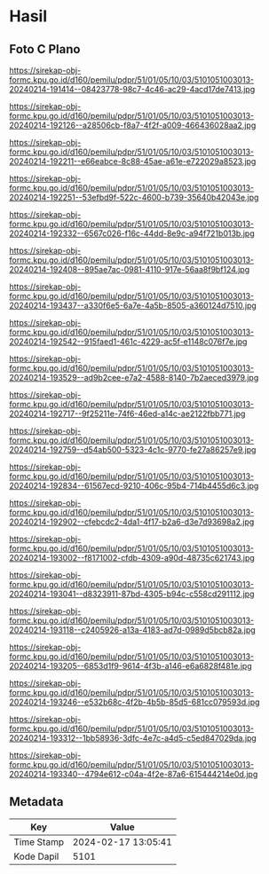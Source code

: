 # Hasil

## Foto C Plano

https://sirekap-obj-formc.kpu.go.id/d160/pemilu/pdpr/51/01/05/10/03/5101051003013-20240214-191414--08423778-98c7-4c46-ac29-4acd17de7413.jpg

https://sirekap-obj-formc.kpu.go.id/d160/pemilu/pdpr/51/01/05/10/03/5101051003013-20240214-192126--a28506cb-f8a7-4f2f-a009-466436028aa2.jpg

https://sirekap-obj-formc.kpu.go.id/d160/pemilu/pdpr/51/01/05/10/03/5101051003013-20240214-192211--e66eabce-8c88-45ae-a61e-e722029a8523.jpg

https://sirekap-obj-formc.kpu.go.id/d160/pemilu/pdpr/51/01/05/10/03/5101051003013-20240214-192251--53efbd9f-522c-4600-b739-35640b42043e.jpg

https://sirekap-obj-formc.kpu.go.id/d160/pemilu/pdpr/51/01/05/10/03/5101051003013-20240214-192332--6567c026-f16c-44dd-8e9c-a94f721b013b.jpg

https://sirekap-obj-formc.kpu.go.id/d160/pemilu/pdpr/51/01/05/10/03/5101051003013-20240214-192408--895ae7ac-0981-4110-917e-56aa8f9bf124.jpg

https://sirekap-obj-formc.kpu.go.id/d160/pemilu/pdpr/51/01/05/10/03/5101051003013-20240214-193437--a330f6e5-6a7e-4a5b-8505-a360124d7510.jpg

https://sirekap-obj-formc.kpu.go.id/d160/pemilu/pdpr/51/01/05/10/03/5101051003013-20240214-192542--915faed1-461c-4229-ac5f-e1148c076f7e.jpg

https://sirekap-obj-formc.kpu.go.id/d160/pemilu/pdpr/51/01/05/10/03/5101051003013-20240214-193529--ad9b2cee-e7a2-4588-8140-7b2aeced3979.jpg

https://sirekap-obj-formc.kpu.go.id/d160/pemilu/pdpr/51/01/05/10/03/5101051003013-20240214-192717--9f25211e-74f6-46ed-a14c-ae2122fbb771.jpg

https://sirekap-obj-formc.kpu.go.id/d160/pemilu/pdpr/51/01/05/10/03/5101051003013-20240214-192759--d54ab500-5323-4c1c-9770-fe27a86257e9.jpg

https://sirekap-obj-formc.kpu.go.id/d160/pemilu/pdpr/51/01/05/10/03/5101051003013-20240214-192834--61567ecd-9210-406c-95b4-714b4455d6c3.jpg

https://sirekap-obj-formc.kpu.go.id/d160/pemilu/pdpr/51/01/05/10/03/5101051003013-20240214-192902--cfebcdc2-4da1-4f17-b2a6-d3e7d93698a2.jpg

https://sirekap-obj-formc.kpu.go.id/d160/pemilu/pdpr/51/01/05/10/03/5101051003013-20240214-193002--f8171002-cfdb-4309-a90d-48735c621743.jpg

https://sirekap-obj-formc.kpu.go.id/d160/pemilu/pdpr/51/01/05/10/03/5101051003013-20240214-193041--d8323911-87bd-4305-b94c-c558cd291112.jpg

https://sirekap-obj-formc.kpu.go.id/d160/pemilu/pdpr/51/01/05/10/03/5101051003013-20240214-193118--c2405926-a13a-4183-ad7d-0989d5bcb82a.jpg

https://sirekap-obj-formc.kpu.go.id/d160/pemilu/pdpr/51/01/05/10/03/5101051003013-20240214-193205--6853d1f9-9614-4f3b-a146-e6a6828f481e.jpg

https://sirekap-obj-formc.kpu.go.id/d160/pemilu/pdpr/51/01/05/10/03/5101051003013-20240214-193246--e532b68c-4f2b-4b5b-85d5-681cc079593d.jpg

https://sirekap-obj-formc.kpu.go.id/d160/pemilu/pdpr/51/01/05/10/03/5101051003013-20240214-193312--1bb58936-3dfc-4e7c-a4d5-c5ed847029da.jpg

https://sirekap-obj-formc.kpu.go.id/d160/pemilu/pdpr/51/01/05/10/03/5101051003013-20240214-193340--4794e612-c04a-4f2e-87a6-615444214e0d.jpg


## Metadata

| Key        | Value               |
| ---------- | ------------------- |
| Time Stamp | 2024-02-17 13:05:41 |
| Kode Dapil | 5101                |



